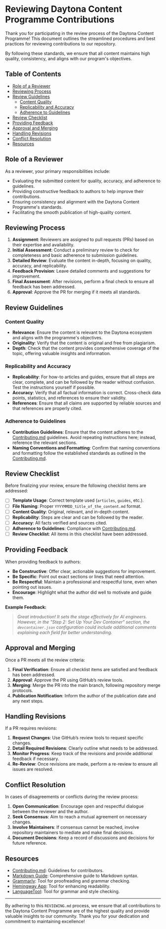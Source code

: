 # Reviewing Daytona Content Programme Contributions

Thank you for participating in the review process of the Daytona Content
Programme! This document outlines the streamlined procedures and best practices
for reviewing contributions to our repository.

By following these standards, we ensure that all content maintains high quality,
consistency, and aligns with our program's objectives.

## Table of Contents

- [Role of a Reviewer](#role-of-a-reviewer)
- [Reviewing Process](#reviewing-process)
- [Review Guidelines](#review-guidelines)
  - [Content Quality](#content-quality)
  - [Replicability and Accuracy](#replicability-and-accuracy)
  - [Adherence to Guidelines](#adherence-to-guidelines)
- [Review Checklist](#review-checklist)
- [Providing Feedback](#providing-feedback)
- [Approval and Merging](#approval-and-merging)
- [Handling Revisions](#handling-revisions)
- [Conflict Resolution](#conflict-resolution)
- [Resources](#resources)

## Role of a Reviewer

As a reviewer, your primary responsibilities include:

- Evaluating the submitted content for quality, accuracy, and adherence to
  guidelines.
- Providing constructive feedback to authors to help improve their
  contributions.
- Ensuring consistency and alignment with the Daytona Content Programme's
  standards.
- Facilitating the smooth publication of high-quality content.

## Reviewing Process

1. **Assignment**: Reviewers are assigned to pull requests (PRs) based on their
   expertise and availability.
2. **Initial Assessment**: Conduct a preliminary review to check for
   completeness and basic adherence to submission guidelines.
3. **Detailed Review**: Evaluate the content in-depth, focusing on quality,
   accuracy, and replicability.
4. **Feedback Provision**: Leave detailed comments and suggestions for
   improvement.
5. **Final Assessment**: After revisions, perform a final check to ensure all
   feedback has been addressed.
6. **Approval**: Approve the PR for merging if it meets all standards.

## Review Guidelines

### Content Quality

- **Relevance**: Ensure the content is relevant to the Daytona ecosystem and
  aligns with the programme's objectives.
- **Originality**: Verify that the content is original and free from plagiarism.
- **Depth**: Check that the content provides comprehensive coverage of the
  topic, offering valuable insights and information.

### Replicability and Accuracy

- **Replicability**: For how-to articles and guides, ensure that all steps are
  clear, complete, and can be followed by the reader without confusion. Test the
  instructions yourself if possible.
- **Accuracy**: Verify that all factual information is correct. Cross-check data
  points, statistics, and references to ensure their validity.
- **References**: Ensure that all claims are supported by reliable sources and
  that references are properly cited.

### Adherence to Guidelines

- **Contribution Guidelines**: Ensure that the content adheres to the
  [Contributing.md](https://github.com/daytonaio/content/blob/main/CONTRIBUTING.md)
  guidelines. Avoid repeating instructions here; instead, reference the relevant
  sections.
- **Naming Conventions and Formatting**: Confirm that naming conventions and
  formatting follow the established standards as outlined in the
  [Contributing.md](./CONTRIBUTING.md).

## Review Checklist

Before finalizing your review, ensure the following checklist items are
addressed:

- [ ] **Template Usage**: Correct template used (`articles`, `guides`, etc.).
- [ ] **File Naming**: Proper `YYYYMMDD_title_of_the_content.md` format.
- [ ] **Content Quality**: Original, relevant, and in-depth content.
- [ ] **Replicability**: Steps are clear and can be followed by the reader.
- [ ] **Accuracy**: All facts verified and sources cited.
- [ ] **Adherence to Guidelines**: Compliance with
      [Contributing.md](https://github.com/daytonaio/content/blob/main/CONTRIBUTING.md).
- [ ] **Review Checklist**: All items in this checklist have been addressed.

## Providing Feedback

When providing feedback to authors:

- **Be Constructive**: Offer clear, actionable suggestions for improvement.
- **Be Specific**: Point out exact sections or lines that need attention.
- **Be Respectful**: Maintain a professional and respectful tone, even when
  pointing out issues.
- **Encourage**: Highlight what the author did well to motivate and guide them.

**Example Feedback:**

> _Great introduction! It sets the stage effectively for AI engineers. However,
> in the "Step 2: Set Up Your Dev Container" section, the `devcontainer.json`
> configuration could include additional comments explaining each field for
> better understanding._

## Approval and Merging

Once a PR meets all the review criteria:

1. **Final Verification**: Ensure all checklist items are satisfied and feedback
   has been addressed.
2. **Approval**: Approve the PR using GitHub’s review tools.
3. **Merging**: Merge the PR into the main branch, following repository merge
   protocols.
4. **Publication Notification**: Inform the author of the publication date and
   any next steps.

## Handling Revisions

If a PR requires revisions:

1. **Request Changes**: Use GitHub’s review tools to request specific changes.
2. **Detail Required Revisions**: Clearly outline what needs to be addressed.
3. **Monitor Progress**: Keep track of the revisions and provide additional
   feedback if necessary.
4. **Re-Review**: Once revisions are made, perform a re-review to ensure all
   issues are resolved.

## Conflict Resolution

In cases of disagreements or conflicts during the review process:

1. **Open Communication**: Encourage open and respectful dialogue between the
   reviewer and the author.
2. **Seek Consensus**: Aim to reach a mutual agreement on necessary changes.
3. **Involve Maintainers**: If consensus cannot be reached, involve repository
   maintainers to mediate and make final decisions.
4. **Document Decisions**: Keep a record of discussions and decisions for future
   reference.

## Resources

- [Contributing.md](https://github.com/daytonaio/content/blob/main/CONTRIBUTING.md):
  Guidelines for contributors.
- [Markdown Guide](https://www.markdownguide.org/): Comprehensive guide to
  Markdown syntax.
- [Grammarly](https://grammarly.com): Tool for proofreading and grammar
  checking.
- [Hemingway App](https://hemingwayapp.com/): Tool for enhancing readability.
- [LanguageTool](https://languagetool.org/): Tool for grammar and style
  checking.

---

By adhering to this `REVIEWING.md` process, we ensure that all contributions to
the Daytona Content Programme are of the highest quality and provide valuable
insights to our community. Thank you for your dedication and commitment to
maintaining excellence!
